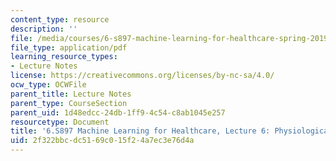```yaml
---
content_type: resource
description: ''
file: /media/courses/6-s897-machine-learning-for-healthcare-spring-2019/2f322bbcdc5169c015f24a7ec3e76d4a_MIT6_S897S19_lec6.pdf
file_type: application/pdf
learning_resource_types:
- Lecture Notes
license: https://creativecommons.org/licenses/by-nc-sa/4.0/
ocw_type: OCWFile
parent_title: Lecture Notes
parent_type: CourseSection
parent_uid: 1d48edcc-24db-1ff9-4c54-c8ab1045e257
resourcetype: Document
title: '6.S897 Machine Learning for Healthcare, Lecture 6: Physiological Time-Series'
uid: 2f322bbc-dc51-69c0-15f2-4a7ec3e76d4a
---
```

